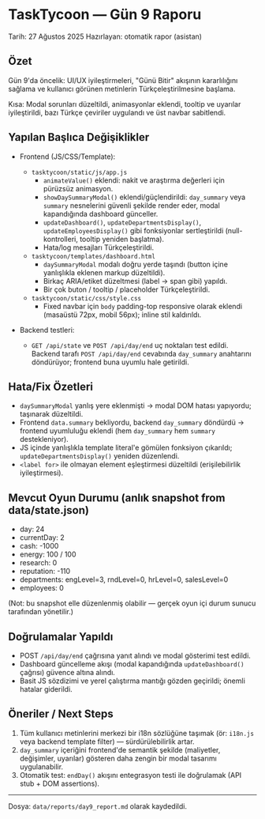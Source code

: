 # TaskTycoon — Gün 9 Raporu

Tarih: 27 Ağustos 2025
Hazırlayan: otomatik rapor (asistan)

## Özet
Gün 9'da öncelik: UI/UX iyileştirmeleri, "Günü Bitir" akışının kararlılığını sağlama ve kullanıcı görünen metinlerin Türkçeleştirilmesine başlama.

Kısa: Modal sorunları düzeltildi, animasyonlar eklendi, tooltip ve uyarılar iyileştirildi, bazı Türkçe çeviriler uygulandı ve üst navbar sabitlendi.

## Yapılan Başlıca Değişiklikler
- Frontend (JS/CSS/Template):
  - `tasktycoon/static/js/app.js`
    - `animateValue()` eklendi: nakit ve araştırma değerleri için pürüzsüz animasyon.
    - `showDaySummaryModal()` eklendi/güçlendirildi: `day_summary` veya `summary` nesnelerini güvenli şekilde render eder, modal kapandığında dashboard günceller.
    - `updateDashboard()`, `updateDepartmentsDisplay()`, `updateEmployeesDisplay()` gibi fonksiyonlar sertleştirildi (null-kontrolleri, tooltip yeniden başlatma).
    - Hata/log mesajları Türkçeleştirildi.
  - `tasktycoon/templates/dashboard.html`
    - `daySummaryModal` modalı doğru yerde taşındı (button içine yanlışlıkla eklenen markup düzeltildi).
    - Birkaç ARIA/etiket düzeltmesi (label -> span gibi) yapıldı.
    - Bir çok buton / tooltip / placeholder Türkçeleştirildi.
  - `tasktycoon/static/css/style.css`
    - Fixed navbar için `body` padding-top responsive olarak eklendi (masaüstü 72px, mobil 56px); inline stil kaldırıldı.

- Backend testleri:
  - `GET /api/state` ve `POST /api/day/end` uç noktaları test edildi. Backend tarafı `POST /api/day/end` cevabında `day_summary` anahtarını döndürüyor; frontend buna uyumlu hale getirildi.

## Hata/Fix Özetleri
- `daySummaryModal` yanlış yere eklenmişti → modal DOM hatası yapıyordu; taşınarak düzeltildi.
- Frontend `data.summary` bekliyordu, backend `day_summary` döndürdü → frontend uyumluluğu eklendi (hem `day_summary` hem `summary` destekleniyor).
- JS içinde yanlışlıkla template literal'e gömülen fonksiyon çıkarıldı; `updateDepartmentsDisplay()` yeniden düzenlendi.
- `<label for>` ile olmayan element eşleştirmesi düzeltildi (erişilebilirlik iyileştirmesi).

## Mevcut Oyun Durumu (anlık snapshot from data/state.json)
- day: 24
- currentDay: 2
- cash: -1000
- energy: 100 / 100
- research: 0
- reputation: -110
- departments: engLevel=3, rndLevel=0, hrLevel=0, salesLevel=0
- employees: 0

(Not: bu snapshot elle düzenlenmiş olabilir — gerçek oyun içi durum sunucu tarafından yönetilir.)

## Doğrulamalar Yapıldı
- POST `/api/day/end` çağrısına yanıt alındı ve modal gösterimi test edildi.
- Dashboard güncelleme akışı (modal kapandığında `updateDashboard()` çağrısı) güvence altına alındı.
- Basit JS sözdizimi ve yerel çalıştırma mantığı gözden geçirildi; önemli hatalar giderildi.

## Öneriler / Next Steps
1. Tüm kullanıcı metinlerini merkezi bir i18n sözlüğüne taşımak (ör: `i18n.js` veya backend template filter) — sürdürülebilirlik artar.
2. `day_summary` içeriğini frontend'de semantik şekilde (maliyetler, değişimler, uyarılar) gösteren daha zengin bir modal tasarımı uygulanabilir.
3. Otomatik test: `endDay()` akışını entegrasyon testi ile doğrulamak (API stub + DOM assertions).

---
Dosya: `data/reports/day9_report.md` olarak kaydedildi.
